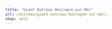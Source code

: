 ```yaml
---
title: "Giant Outreau Boulogne-sur-Mer"
url: /outreau/giant-outreau-boulogne-sur-mer/
shop: vélo
---
```

